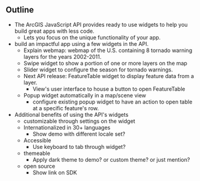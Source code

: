 ## Outline

- The ArcGIS JavaScript API provides ready to use widgets to help you build great apps with less code.
  - Lets you focus on the unique functionality of your app.
- build an impactful app using a few widgets in the API.
  - Explain webmap: webmap of the U.S. containing 8 tornado warning layers for the years 2002-2011.
  - Swipe widget to show a portion of one or more layers on the map
  - Slider widget to configure the season for tornado warnings.
  - Next API release: FeatureTable widget to display feature data from a layer.
    - View's user interface to house a button to open FeatureTable
  - Popup widget automatically in a map/scene view
    - configure existing popup widget to have an action to open table at a specific feature's row.
- Additional benefits of using the API's widgets
  - customizable through settings on the widget
  - Internationalized in 30+ languages
    - Show demo with different locale set?
  - Accessible
    - Use keyboard to tab through widget?
  - themeable
    - Apply dark theme to demo? or custom theme? or just mention?
  - open source
    - Show link on SDK
